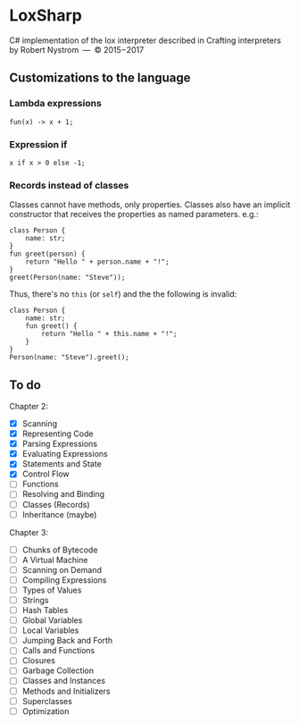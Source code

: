 # LoxSharp

C# implementation of the lox interpreter described in Crafting interpreters by Robert Nystrom — © 2015 – 2017

## Customizations to the language

### Lambda expressions

```
fun(x) -> x + 1;
```

### Expression if

```
x if x > 0 else -1;
```

### Records instead of classes

Classes cannot have methods, only properties. Classes also have an implicit constructor that receives the properties as named parameters.
e.g.:
```
class Person {
    name: str;
}
fun greet(person) {
    return "Hello " + person.name + "!";
}
greet(Person(name: "Steve"));
```

Thus, there's no `this` (or `self`) and the the following is invalid:
```
class Person {
    name: str;
    fun greet() {
        return "Hello " + this.name + "!";
    }
}
Person(name: "Steve").greet();
```
## To do

Chapter 2:

- [X] Scanning
- [X] Representing Code
- [X] Parsing Expressions
- [X] Evaluating Expressions
- [X] Statements and State
- [X] Control Flow
- [ ] Functions
- [ ] Resolving and Binding
- [ ] Classes (Records)
- [ ] Inheritance (maybe)

Chapter 3:

- [ ] Chunks of Bytecode
- [ ] A Virtual Machine
- [ ] Scanning on Demand
- [ ] Compiling Expressions
- [ ] Types of Values
- [ ] Strings
- [ ] Hash Tables
- [ ] Global Variables
- [ ] Local Variables
- [ ] Jumping Back and Forth
- [ ] Calls and Functions
- [ ] Closures
- [ ] Garbage Collection
- [ ] Classes and Instances
- [ ] Methods and Initializers
- [ ] Superclasses
- [ ] Optimization

